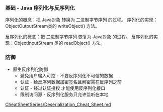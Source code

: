 ### 基础 - Java 序列化与反序列化

序列化的概念：把 Java对象 转换为 二进制字节序列 的过程。
序列化的实现：ObjectOutputStream类的 writeObject() 方法。

反序列化的概念：把 二进制字节序列 恢复为 Java对象 的过程。
反序列化的实现：ObjectInputStream 类的 readObject() 方法。


### 防御

* 原生反序列化防御
  * 避免用户输入可控 - 不要反序列化不可信的数据
  * 认证 - 给反序列数据加密签名且解密需在反序列之前
  * 认证 - 经过认证授权 才能使用反序列化接口
  * 限制访问源 - 反序列化服务只允许监听在本地

[CheatSheetSeries/Deserialization_Cheat_Sheet.md](https://github.com/OWASP/CheatSheetSeries/blob/master/cheatsheets/Deserialization_Cheat_Sheet.md)
